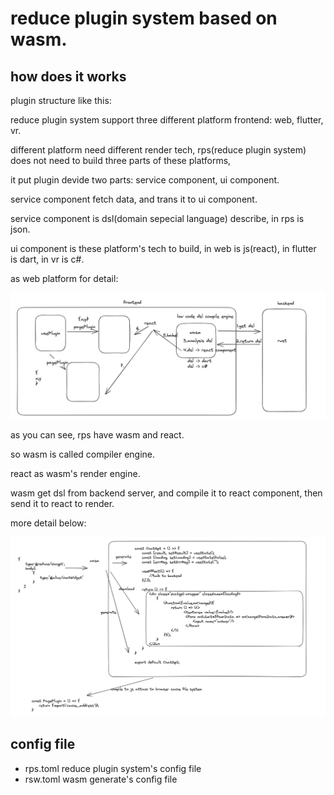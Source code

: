 # reduce plugin system based on wasm.

## how does it works

plugin structure like this:



reduce plugin system support three different platform frontend: web, flutter, vr.

different platform need different render tech, rps(reduce plugin system) does not need to build three parts of these platforms,

it put plugin devide two parts: service component, ui component.

service component fetch data, and trans it to ui component.

service component is dsl(domain sepecial language) describe, in rps is json.

ui component is these platform's tech to build, in web is js(react), in flutter is dart, in vr is c#.

as web platform for detail:

![](./imgs/plugin_structure.png)

as you can see, rps have wasm and react.

so wasm is called compiler engine.

react as wasm's render engine.

wasm get dsl from backend server, and compile it to react component,
then send it to react to render.

more detail below:

![](./imgs/compile_detail.png)

## config file

- rps.toml
  reduce plugin system's config file
- rsw.toml
  wasm generate's config file



